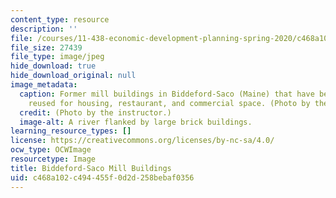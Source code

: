 ```yaml
---
content_type: resource
description: ''
file: /courses/11-438-economic-development-planning-spring-2020/c468a102c494455f0d2d258bebaf0356_11-438f19.jpg
file_size: 27439
file_type: image/jpeg
hide_download: true
hide_download_original: null
image_metadata:
  caption: Former mill buildings in Biddeford-Saco (Maine) that have been adaptively
    reused for housing, restaurant, and commercial space. (Photo by the instructor.)
  credit: (Photo by the instructor.)
  image-alt: A river flanked by large brick buildings.
learning_resource_types: []
license: https://creativecommons.org/licenses/by-nc-sa/4.0/
ocw_type: OCWImage
resourcetype: Image
title: Biddeford-Saco Mill Buildings
uid: c468a102-c494-455f-0d2d-258bebaf0356
---
```

